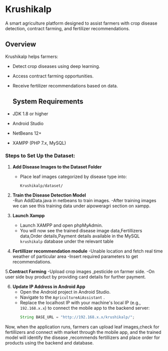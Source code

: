 # Krushikalp
A smart agriculture platform designed to assist farmers with crop disease detection, contract farming, and fertilizer recommendations.
##  Overview
Krushikalp helps farmers:
- Detect crop diseases using deep learning.
- Access contract farming opportunities.
- Receive fertilizer recommendations based on data.

  ## System Requirements
- JDK 1.8 or higher
- Android Studio 
- NetBeans 12+
- XAMPP (PHP 7.x, MySQL)
  
###  Steps to Set Up the Dataset:

1. **Add Disease Images to the Dataset Folder**  
   - Place leaf images categorized by disease type into:
     ```
     Krushikalp/dataset/
     ```

2. **Train the Disease Detection Model**  
   -Run AddData.java in netbeans to train images.
   -After training images we can see this training data under aipoweragri section on xampp.
   

3. **Launch Xampp**  
   - Launch XAMPP and open phpMyAdmin.
   - You will now see the trained disease image data,Fertillizers data,Order details,Payment details available in the MySQL `krushikalp` database under the relevant table

4. **Fertillizer recommendation module**
   -Unable location and fetch real time weather of particular area
   -Insert required parameters to get recommendations.

5.**Contract Farming**
   -Upload crop images ,pesticide on farmer side.
   -On user side buy product by providing card details for further payment.


6. **Update IP Address in Android App**  
   - Open the Android project in Android Studio.
   - Navigate to the `AgricultureAiAssistant` .
   - Replace the localhost IP with your machine's local IP (e.g., `192.168.x.x`) to connect the mobile app to the backend server:
     ```java
     String BASE_URL = "http://192.168.x.x/krushikalp/";
     ```

Now, when the application runs, farmers can upload leaf images,check for fertillizers and connect with market through the mobile app, and the trained model will identify the disease ,recommends fertillizers and place order for products using the backend and database.
